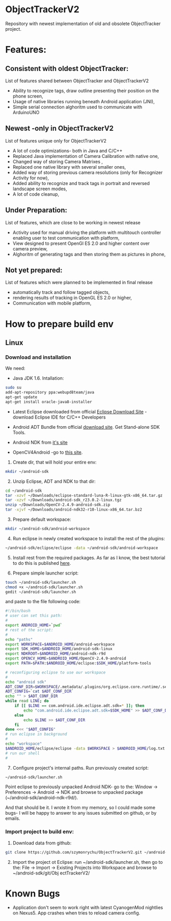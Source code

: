 ObjectTrackerV2
===============

Repository with newest implementation of old and obsolete ObjectTracker project. 



# Features:
## Consistent with oldest ObjectTracker:
List of features shared between ObjectTracker and ObjectTrackerV2

* Ability to recognize tags, draw outline presenting their position on the phone screen,
* Usage of native libraries running beneath Android application (JNI),
* Simple serial connection alghoritm used to communicate with ArduinoUNO

## Newest -only in ObjectTrackerV2
List of features unique only for ObjectTrackerV2

* A lot of code optimizations- both in Java and C/C++
* Replaced Java implementation of Camera Calibration with native one,
* Changed way of storing Camera Matrixes ,
* Replaced one native library with several smaller ones,
* Added way of storing previous camera resolutions (only for Recognizer Activity for now),
* Added ability to recognize and track tags in portrait and reversed landscape screen modes,
* A lot of code cleanup,

## Under Preparation:
List of features, which are close to be working in newest release

* Activity used for manual driving the platform with multitouch controller enabling user to test communication with platform,
* View designed to present OpenGl ES 2.0 and higher content over camera preview,
* Alghoritm of generating tags and then storing them as pictures in phone,

## Not yet prepared:
List of features which were planned to be implemented in final release

* automatically track and follow tagged objects,
* rendering results of tracking in OpenGL ES 2.0 or higher,
* Communication with mobile platform,

# How to prepare build env

## Linux
### Download and installation 
We need:
* Java JDK 1.6.
Intallation:
```sh
sudo su
add-apt-repository ppa:webupd8team/java
apt-get update
apt-get install oracle-java8-installer
```

* Latest Eclipse downloaded from official [Eclipse Download Site](https://www.eclipse.org/downloads/) -download Eclipse IDE for C/C++ Developers

* Android ADT Bundle from official [download site](https://developer.android.com/sdk/installing/index.html). Get Stand-alone SDK Tools.

* Android NDK from [it's site](https://developer.android.com/tools/sdk/ndk/index.html)

* OpenCV4Android -go to [this site](http://sourceforge.net/projects/opencvlibrary/files/opencv-android/).

1. Create dir, that will hold your entire env:
```sh
mkdir ~/android-sdk
```
2. Unzip Eclipse, ADT and NDK to that dir:
```sh
cd ~/android-sdk
tar -xzvf ~/Downloads/eclipse-standard-luna-R-linux-gtk-x86_64.tar.gz
tar -xzvf ~/Downloads/android-sdk_r23.0.2-linux.tgz
unzip ~/Downloads/OpenCV-2.4.9-android-sdk.zip
tar -xjvf ~/Downloads/android-ndk32-r10-linux-x86_64.tar.bz2
```

3. Prepare default workspace:
```sh
mkdir ~/android-sdk/android-workspace
```

4. Run eclipse in newly created workspace to install the rest of the plugins:
```sh
~/android-sdk/eclipse/eclipse -data ~/android-sdk/android-workspace
```

5. Install rest from the required packages. As far as I know, the best tutorial to do this is published [here](http://developer.android.com/sdk/installing/installing-adt.html).

6. Prepare simple launcher script:
```sh
touch ~/android-sdk/launcher.sh
chmod +x ~/android-sdk/launcher.sh
gedit ~/android-sdk/launcher.sh
```
and paste to the file following code:
```sh
#!/bin/bash
# user can set this path:
# 
export ANDROID_HOME=`pwd`
# rest of the script:
#
echo "paths"
export WORKSPACE=$ANDROID_HOME/android-workspace
export SDK_HOME=$ANDROID_HOME/android-sdk-linux
export NDKROOT=$ANDROID_HOME/android-ndk-r9d
export OPENCV_HOME=$ANDROID_HOME/OpenCV-2.4.9-android
export PATH=$PATH:$ANDROID_HOME/eclipse:$SDK_HOME/platform-tools

# reconfiguring eclipse to use our workspace
#
echo "android sdk"
ADT_CONF_DIR=$WORKSPACE/.metadata/.plugins/org.eclipse.core.runtime/.settings/com.android.ide.eclipse.adt.prefs
ADT_CONFIG=`cat $ADT_CONF_DIR`
echo "" > $ADT_CONF_DIR
while read LINE; do
	if [[ $LINE == com.android.ide.eclipse.adt.sdk=* ]]; then
		echo "com.android.ide.eclipse.adt.sdk=$SDK_HOME" >> $ADT_CONF_DIR
	else
		echo $LINE >> $ADT_CONF_DIR
	fi
done <<< "$ADT_CONFIG"
# run eclipse in background
#
echo "workspace"
$ANDROID_HOME/eclipse/eclipse -data $WORKSPACE > $ANDROID_HOME/log.txt 2>&1 &
# run our shell
#
```
7. Configure project's internal paths.
Run previously created script:
```sh
~/android-sdk/launcher.sh
```
Point eclipse to previously unpacked Android NDK- go to the:
 Window -> Preferences -> Android -> NDK
and browse to unpacked package (~/android-sdk/android-ndk-r9d/).


And that should be it. I wrote it from my memory, so I could made some bugs- I will be happy to answer to any issues submitted on github, or by emails.

### Import project to build env:

1. Download data from github:
```sh
git clone https://github.com/szymonrychu/ObjectTrackerV2.git ~/android-sdk/git/ObjectTrackerV2/
```

2. Import the project ot Eclipse:
run ~/android-sdk/launcher.sh, then go to the:
 File -> Import -> Existing Projects into Workspace and browse to ~/android-sdk/git/Obj
ectTrackerV2/



 
# Known Bugs

* Application don't seem to work right with latest CyanogenMod nightlies on Nexus5. App crashes when tries to reload camera config. 




